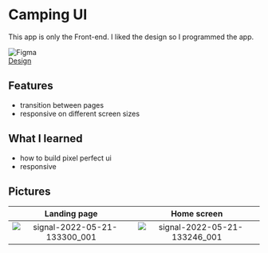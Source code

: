 # Camping UI

This app is only the Front-end. 
I liked the design so I programmed the app. 
<br>

![Figma](https://img.shields.io/badge/figma-%23F24E1E.svg?style=for-the-badge&logo=figma&logoColor=white) <br>
[Design](https://www.figma.com/community/file/1093296415884670054 "Figma Design")



## Features

- transition between pages
- responsive on different screen sizes 



## What I learned

- how to build pixel perfect ui
- responsive


## Pictures

Landing page            |  Home screen 
:-------------------------:|:-------------------------:
![signal-2022-05-21-133300_001](https://user-images.githubusercontent.com/80976974/170084639-b4fc3833-9138-4a64-978c-9b14dfe01130.jpeg)|![signal-2022-05-21-133246_001](https://user-images.githubusercontent.com/80976974/170084899-96c8c2c8-d1e4-4289-acf4-1331644e45f0.jpeg)
